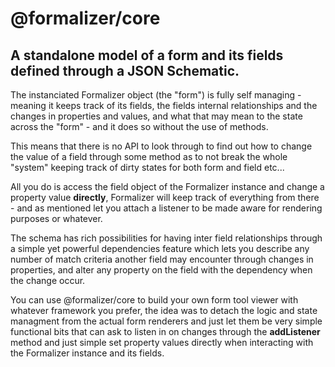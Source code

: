 # @formalizer/core

## A standalone model of a form and its fields defined through a JSON Schematic.

The instanciated Formalizer object (the "form") is fully self managing - meaning it keeps track of its fields, the fields internal relationships and the changes in properties and values, and what that may mean to the state across the "form" - and it does so without the use of methods.

This means that there is no API to look through to find out how to change the value of a field through some method as to not break the whole "system" keeping track of dirty states for both form and field etc...

All you do is access the field object of the Formalizer instance and change a property value **directly**, Formalizer will keep track of everything from there - and as mentioned let you attach a listener to be made aware for rendering purposes or whatever.

The schema has rich possibilities for having inter field relationships through a simple yet powerful dependencies feature which lets you describe any number of match criteria another field may encounter through changes in properties, and alter any property on the field with the dependency when the change occur.

You can use @formalizer/core to build your own form tool viewer with whatever framework you prefer, the idea was to detach the logic and state managment from the actual form renderers and just let them be very simple functional bits that can ask to listen in on changes through the **addListener** method and just simple set property values directly when interacting with the Formalizer instance and its fields.
